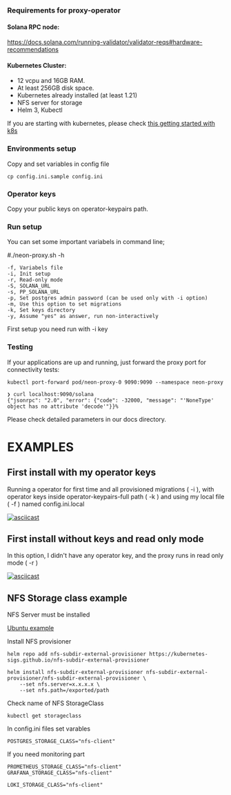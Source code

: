 ### Requirements for proxy-operator

#### Solana RPC node:
https://docs.solana.com/running-validator/validator-reqs#hardware-recommendations

#### Kubernetes Cluster:

- 12 vcpu and 16GB RAM.
- At least 256GB disk space.
- Kubernetes already installed (at least 1.21)
- NFS server for storage
- Helm 3, Kubectl

If you are starting with kubernetes, please check [this getting started with k8s](https://github.com/neonlabsorg/infrastructure-kubernetes/blob/main/docs/k8s-setup-with-k0s.MD)

### Environments setup

Copy and set variables in config file
    
    cp config.ini.sample config.ini



### Operator keys

Copy your public keys on operator-keypairs path.


### Run setup

You can set some important variabels in command line;

#./neon-proxy.sh -h

    -f, Variabels file
    -i, Init setup
    -r, Read-only mode
    -S, SOLANA_URL
    -s, PP_SOLANA_URL
    -p, Set postgres admin password (can be used only with -i option)
    -m, Use this option to set migrations
    -k, Set keys directory
    -y, Assume "yes" as answer, run non-interactively

First setup you need run with -i key

### Testing

If your applications are up and running, just forward the proxy port for connectivity tests:

    kubectl port-forward pod/neon-proxy-0 9090:9090 --namespace neon-proxy
    
    ❯ curl localhost:9090/solana
    {"jsonrpc": "2.0", "error": {"code": -32000, "message": "'NoneType' object has no attribute 'decode'"}}%  
    
Please check detailed parameters in our docs directory.

# EXAMPLES

## First install with my operator keys

Running a operator for first time and all provisioned migrations ( -i ), with operator keys inside operator-keypairs-full path ( -k ) and using my local file ( -f ) named config.ini.local

[![asciicast](https://asciinema.org/a/Wr91t5WbJBaWs7AH5m7VXbMBG.svg)](https://asciinema.org/a/Wr91t5WbJBaWs7AH5m7VXbMBG)

## First install without keys and read only mode

In this option, I didn't have any operator key, and the proxy runs in read only mode ( -r )

[![asciicast](https://asciinema.org/a/aQygYbL2dnszJNm5Pw1f8rGZ7.svg)](https://asciinema.org/a/aQygYbL2dnszJNm5Pw1f8rGZ7)

   


## NFS Storage class example

NFS Server must be installed

[Ubuntu example](https://ubuntu.com/server/docs/service-nfs/)

Install NFS provisioner

    helm repo add nfs-subdir-external-provisioner https://kubernetes-sigs.github.io/nfs-subdir-external-provisioner

    helm install nfs-subdir-external-provisioner nfs-subdir-external-provisioner/nfs-subdir-external-provisioner \
        --set nfs.server=x.x.x.x \
        --set nfs.path=/exported/path


Check name of NFS StorageClass

    kubectl get storageclass

In config.ini files set varables 

    POSTGRES_STORAGE_CLASS="nfs-client"

If you need monitoring part

    PROMETHEUS_STORAGE_CLASS="nfs-client"
    GRAFANA_STORAGE_CLASS="nfs-client"

    LOKI_STORAGE_CLASS="nfs-client"
